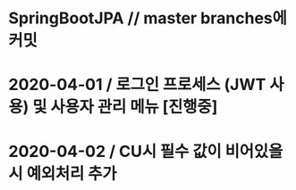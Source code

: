 # SpringBootJPA // master branches에 커밋

# 2020-04-01 / 로그인 프로세스 (JWT 사용) 및 사용자 관리 메뉴 [진행중]

# 2020-04-02 / CU시 필수 값이 비어있을 시 예외처리 추가
